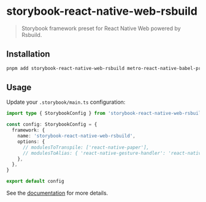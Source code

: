 # storybook-react-native-web-rsbuild

> Storybook framework preset for React Native Web powered by Rsbuild.

## Installation

```bash
pnpm add storybook-react-native-web-rsbuild metro-react-native-babel-preset babel-plugin-react-native-web -D
```

## Usage

Update your `.storybook/main.ts` configuration:

```ts
import type { StorybookConfig } from 'storybook-react-native-web-rsbuild'

const config: StorybookConfig = {
  framework: {
    name: 'storybook-react-native-web-rsbuild',
    options: {
      // modulesToTranspile: ['react-native-paper'],
      // modulesToAlias: { 'react-native-gesture-handler': 'react-native-gesture-handler/web' },
    },
  },
}

export default config
```

See the [documentation](https://storybook.rsbuild.rs) for more details.

